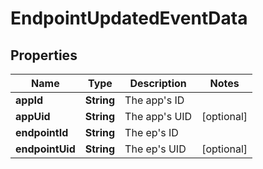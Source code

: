 

# EndpointUpdatedEventData


## Properties

| Name | Type | Description | Notes |
|------------ | ------------- | ------------- | -------------|
|**appId** | **String** | The app&#39;s ID |  |
|**appUid** | **String** | The app&#39;s UID |  [optional] |
|**endpointId** | **String** | The ep&#39;s ID |  |
|**endpointUid** | **String** | The ep&#39;s UID |  [optional] |



